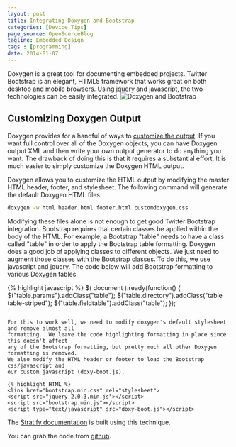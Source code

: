 ```yaml
---
layout: post
title: Integrating Doxygen and Bootstrap
categories: [Device Tips]
page_source: OpenSourceBlog
tagline: Embedded Design
tags : [programming]
date: 2014-01-07
---
```


Doxygen is a great tool for documenting embedded projects.  Twitter Bootstrap is
an elegant, HTML5 framework that works great on both desktop and mobile browsers.  Using
jquery and javascript, the two technologies can be easily integrated.
![Doxygen and Bootstrap](/images/doxygen-and-bootstrap.png)

## Customizing Doxygen Output

Doxygen provides for a handful of ways to [customize the output](http://www.stack.nl/~dimitri/doxygen/manual/customize.html).  If
you want full control over all of the Doxygen objects, you can have Doxygen output XML and then
write your own output generator to do anything you want.  The drawback of doing this is that
it requires a substantial effort.  It is much easier to simply customize the Doxygen HTML
output.

Doxygen allows you to customize the HTML output by modifying the master HTML header, footer, and
stylesheet.  The following command will generate the default Doxygen HTML files.

```bash
doxygen -w html header.html footer.html customdoxygen.css
```

Modifying these files alone is not enough to get good Twitter Bootstrap integration.  Bootstrap
requires that certain classes be applied within the body of the HTML.  For example,
a Bootstrap "table" needs to have a class called "table" in order
to apply the Bootstrap table formatting.  Doxygen does a good job of applying classes
to different objects.  We just need to augment those classes with the Bootstrap classes.  To
do this, we use javascript and jquery.  The code below will add Bootstrap formatting
to various Doxygen tables.

{% highlight javascript %}
$( document ).ready(function() {
	$("table.params").addClass("table");
	$("table.directory").addClass("table table-striped");
	$("table.fieldtable").addClass("table");
});
```

For this to work well, we need to modify doxygen's default stylesheet and remove almost all
formatting.  We leave the code highlighting formatting in place since this doesn't affect
any of the Bootstrap formatting, but pretty much all other Doxygen formatting is removed.  
We also modify the HTML header or footer to load the Bootstrap css/javascript and
our custom javascript (doxy-boot.js).

{% highlight HTML %}
<link href="bootstrap.min.css" rel="stylesheet">
<script src="jquery-2.0.3.min.js"></script>
<script src="bootstrap.min.js"></script>
<script type="text/javascript" src="doxy-boot.js"></script>
```

The [Stratify documentation](https://stratifylabs.co/StratifyLib/html) is built using this technique.

You can grab the code from [github](https://github.com/StratifyLabs/Doxygen-Bootstrap).
